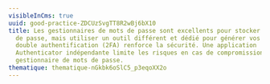 ```yaml
---
visibleInCms: true
uuid: good-practice-ZDCUzSvgTT8R2wBj6bX10
title: Les gestionnaires de mots de passe sont excellents pour stocker vos mots
  de passe, mais utiliser un outil différent et dédié pour générer vos codes de
  double authentification (2FA) renforce la sécurité. Une application
  Authenticator indépendante limite les risques en cas de compromission de votre
  gestionnaire de mots de passe.
thematique: thematique-nGkbk6oSlC5_p3eqoXX2o
---
```

